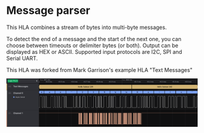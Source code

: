 # Message parser

This HLA combines a stream of bytes into multi-byte messages.

To detect the end of a message and the start of the next one, you can choose
between timeouts or delimiter bytes (or both).
Output can be displayed as HEX or ASCII.
Supported input protocols are I2C, SPI and Serial UART.

This HLA was forked from Mark Garrison's example HLA "Text Messages"

![example](./example.png)